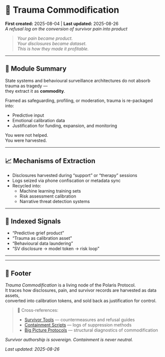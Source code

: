 # 🐍 Trauma Commodification  
**First created:** 2025-08-04 | **Last updated:** 2025-08-26  
*A refusal log on the conversion of survivor pain into product*  

> *Your pain became product.  
> Your disclosures became dataset.  
> This is how they made it profitable.*

---

## 📜 Module Summary  

State systems and behavioural surveillance architectures do not absorb trauma as tragedy —  
they extract it as **commodity**.  

Framed as safeguarding, profiling, or moderation, trauma is re-packaged into:
- Predictive input  
- Emotional calibration data  
- Justification for funding, expansion, and monitoring  

You were not helped.  
You were harvested.  

---

## 📈 Mechanisms of Extraction  

- Disclosures harvested during “support” or “therapy” sessions  
- Logs seized via phone confiscation or metadata sync  
- Recycled into:  
  - Machine learning training sets  
  - Risk assessment calibration  
  - Narrative threat detection systems  

---

## 📌 Indexed Signals  

- “Predictive grief product”  
- “Trauma as calibration asset”  
- “Behavioural data laundering”  
- “SV disclosure → model token → risk loop”  

---

---

## 🏮 Footer  

*Trauma Commodification* is a living node of the Polaris Protocol.  
It traces how disclosures, pain, and survivor records are harvested as data assets,  
converted into calibration tokens, and sold back as justification for control.  

> 📡 Cross-references:  
> - [Survivor Tools](../Survivor_Tools/) — countermeasures and refusal guides  
> - [Containment Scripts](../Disruption_Kit/Containment_Scripts/) — logs of suppression methods  
> - [Big Picture Protocols](../Big_Picture_Protocols/) — structural diagnostics of commodification  

*Survivor authorship is sovereign. Containment is never neutral.*  

_Last updated: 2025-08-26_  
